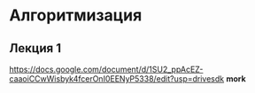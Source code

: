 # Алгоритмизация
## Лекция 1
https://docs.google.com/document/d/1SU2_ppAcEZ-caaoiCCwWisbyk4fcerOnI0EENyP5338/edit?usp=drivesdk
**mork**

